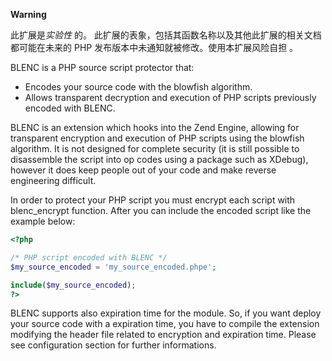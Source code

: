 **Warning**

此扩展是*实验性* 的。
此扩展的表象，包括其函数名称以及其他此扩展的相关文档都可能在未来的 PHP
发布版本中未通知就被修改。使用本扩展风险自担 。

BLENC is a PHP source script protector that:

-   Encodes your source code with the blowfish algorithm.
-   Allows transparent decryption and execution of PHP scripts
    previously encoded with BLENC.

BLENC is an extension which hooks into the Zend Engine, allowing for
transparent encryption and execution of PHP scripts using the blowfish
algorithm. It is not designed for complete security (it is still
possible to disassemble the script into op codes using a package such as
XDebug), however it does keep people out of your code and make reverse
engineering difficult.

In order to protect your PHP script you must encrypt each script with
<span class="function">blenc\_encrypt</span> function. After you can
include the encoded script like the example below:

``` php
<?php

/* PHP script encoded with BLENC */
$my_source_encoded = 'my_source_encoded.phpe';

include($my_source_encoded);
?>
```

BLENC supports also expiration time for the module. So, if you want
deploy your source code with a expiration time, you have to compile the
extension modifying the header file related to encryption and expiration
time. Please see configuration section for further informations.
